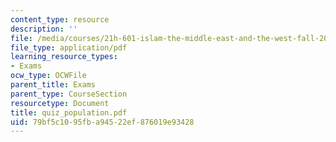```yaml
---
content_type: resource
description: ''
file: /media/courses/21h-601-islam-the-middle-east-and-the-west-fall-2006/79bf5c1095fba94522ef876019e93428_quiz_population.pdf
file_type: application/pdf
learning_resource_types:
- Exams
ocw_type: OCWFile
parent_title: Exams
parent_type: CourseSection
resourcetype: Document
title: quiz_population.pdf
uid: 79bf5c10-95fb-a945-22ef-876019e93428
---
```


